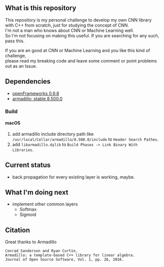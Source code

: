 ## What is this repository
This repository is my personal challenge to develop my own CNN library with C++ from scratch, just for studying the concept of CNN.  
I'm not a man who knows about CNN or Machine Learning well.  
So I'm not focusing on making this useful. If you are searching for any such, pass this.  
  
If you are an good at CNN or Machine Learning and you like this kind of challenge,  
please read my breaking code and leave some comment or point problems out as an Issue.  

## Dependencies
- [openFrameworks 0.9.8](https://github.com/openframeworks/openFrameworks/releases/tag/0.9.8)
- [armadillo: stable 8.500.0](http://arma.sourceforge.net/)

### Build

#### macOS
1. add armadillo include directory path like `/usr/local/Cellar/armadillo/8.500.0/include` to `Header Search Pathes`.
1. add `libarmadillo.dylib` to `Build Phases -> Link Binary With Libraries`.

## Current status
- back propagation for every existing layer is working, maybe.

## What I'm doing next
- implement other common layers
	- Softmax
	- Sigmoid

## Citation
Great thanks to Armadillo  
```
Conrad Sanderson and Ryan Curtin. 
Armadillo: a template-based C++ library for linear algebra. 
Journal of Open Source Software, Vol. 1, pp. 26, 2016.
```
